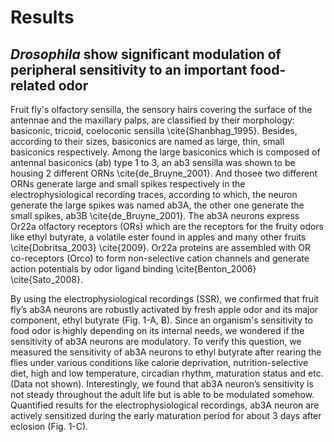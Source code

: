 # Results

## _Drosophila_ show significant modulation of peripheral sensitivity to an important food-related odor

Fruit fly's olfactory sensilla, the sensory hairs covering the surface of the antennae and the maxillary palps, are classified by their morphology: basiconic, tricoid, coeloconic sensilla \cite{Shanbhag_1995}.
Besides, according to their sizes, basiconics are named as large, thin, small basiconics respectively.
Among the large basiconics which is composed of antennal basiconics (ab) type 1 to 3, an ab3 sensilla was shown to be housing 2 different ORNs \cite{de_Bruyne_2001}.
And thosee two different ORNs generate large and small spikes respectively in the electrophysiological recording traces, according to which, the neuron generate the large spikes was named ab3A, the other one generate the small spikes, ab3B \cite{de_Bruyne_2001}.
The ab3A neurons express Or22a olfactory receptors (ORs) which are the receptors for the fruity odors like ethyl butyrate, a volatile ester found in apples and many other fruits \cite{Dobritsa_2003} \cite{2009}.
Or22a proteins are assembled with OR co-receptors (Orco) to form non-selective cation channels and generate action potentials by odor ligand binding \cite{Benton_2006} \cite{Sato_2008}.

By using the electrophysiological recordings (SSR), we confirmed that fruit fly’s ab3A neurons are robustly activated by fresh apple odor and its major component, ethyl butyrate (Fig. 1-A, B). Since an organism's sensitivity to food odor is highly depending on its internal needs, we wondered if the sensitivity of ab3A neurons are modulatory. To verify this question, we measured the sensitivity of ab3A neurons to ethyl butyrate after rearing the flies under various conditions like calorie deprivation, nutrition-selective diet, high and low temperature, circadian rhythm, maturation status and etc. (Data not shown). Interestingly, we found that ab3A neuron’s sensitivity is not steady throughout the adult life but is able to be modulated somehow. Quantified results for the electrophysiological recordings, ab3A neuron are actively sensitized during the early maturation period for about 3 days after eclosion (Fig. 1-C). 